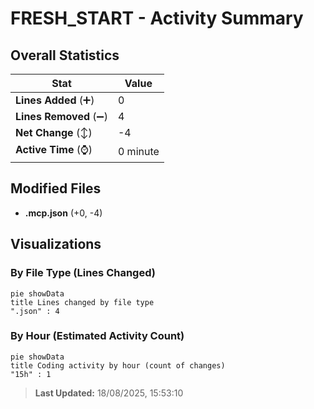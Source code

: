 # FRESH_START - Activity Summary 

## Overall Statistics

| Stat                   | Value                                                             |
| ---------------------- | ----------------------------------------------------------------- |
| **Lines Added** (➕)   | 0                                          |
| **Lines Removed** (➖) | 4                                        |
| **Net Change** (↕)    | -4                |
| **Active Time** (⌚)   | 0 minute |


## Modified Files
- **.mcp.json** (+0, -4)

## Visualizations

### By File Type (Lines Changed)

```mermaid
pie showData
title Lines changed by file type
".json" : 4
```

### By Hour (Estimated Activity Count)

```mermaid
pie showData
title Coding activity by hour (count of changes)
"15h" : 1
```


> **Last Updated:** 18/08/2025, 15:53:10